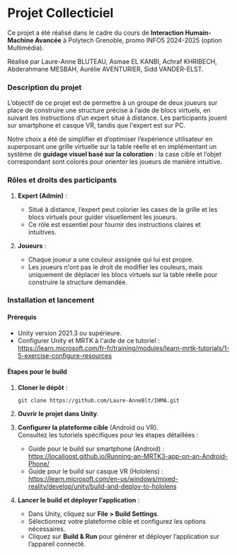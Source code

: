 # Projet Collecticiel 

Ce projet a été réalisé dans le cadre du cours de **Interaction Humain-Machine Avancée** à Polytech Grenoble, promo INFO5 2024-2025 (option Multimédia).

Réalisé par Laure-Anne BLUTEAU, Asmae EL KANBI, Achraf KHRIBECH, Abderahmane MESBAH, Aurélie AVENTURIER, Sidd VANDER-ELST.

### Description du projet

L’objectif de ce projet est de permettre à un groupe de deux joueurs sur place de construire une structure précise à l’aide de blocs virtuels, en suivant les instructions d’un expert situé à distance. Les participants jouent sur smartphone et casque VR, tandis que l'expert est sur PC.

Notre choix a été de simplifier et d’optimiser l’expérience utilisateur en superposant une grille virtuelle sur la table réelle et en implémentant un système de **guidage visuel basé sur la coloration** : la case cible et l’objet correspondant sont colorés pour orienter les joueurs de manière intuitive.

### Rôles et droits des participants

1.  **Expert (Admin)** :
    
    -   Situé à distance, l’expert peut colorier les cases de la grille et les blocs virtuels pour guider visuellement les joueurs.
    -   Ce rôle est essentiel pour fournir des instructions claires et intuitives.
2.  **Joueurs** :
    
    -   Chaque joueur a une couleur assignée qui lui est propre.
    -   Les joueurs n'ont pas le droit de modifier les couleurs, mais uniquement de déplacer les blocs virtuels sur la table réelle pour construire la structure demandée.

### Installation et lancement

#### Prérequis

-   Unity version 2021.3 ou supérieure.
-  Configurer Unity et MRTK à l'aide de ce tutoriel : https://learn.microsoft.com/fr-fr/training/modules/learn-mrtk-tutorials/1-5-exercise-configure-resources

#### Étapes pour le build

1.  **Cloner le dépôt** :
    
    `git clone https://github.com/Laure-AnneBlt/IHMA.git` 
    
2.  **Ouvrir le projet dans Unity**.
3.  **Configurer la plateforme cible** (Android ou VR).  
    Consultez les tutoriels spécifiques pour les étapes détaillées :
    -   Guide pour le build sur smartphone  (Android) : https://localjoost.github.io/Running-an-MRTK3-app-on-an-Android-Phone/
    -   Guide pour le build sur casque VR (Hololens) : https://learn.microsoft.com/en-us/windows/mixed-reality/develop/unity/build-and-deploy-to-hololens
4.  **Lancer le build et déployer l’application** :
    -   Dans Unity, cliquez sur **File > Build Settings**.
    -   Sélectionnez votre plateforme cible et configurez les options nécessaires.
    -   Cliquez sur **Build & Run** pour générer et déployer l’application sur l’appareil connecté.

